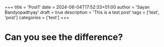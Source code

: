 +++
title = 'Post1'
date = 2024-06-04T17:52:33+01:00
author = 'Sayan Bandyopadhyay'
draft = true
description = 'This is a test post'
tags = ['test', 'post']
categories = ['test']
+++

# Can you see the difference?
